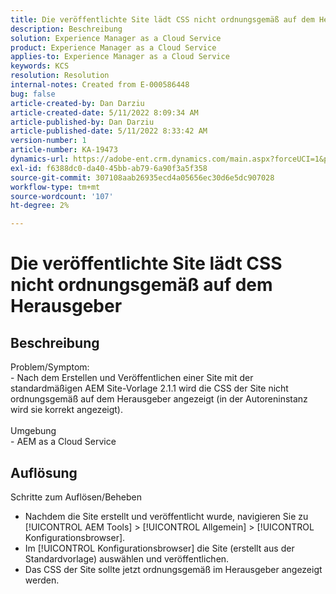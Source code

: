 ```yaml
---
title: Die veröffentlichte Site lädt CSS nicht ordnungsgemäß auf dem Herausgeber
description: Beschreibung
solution: Experience Manager as a Cloud Service
product: Experience Manager as a Cloud Service
applies-to: Experience Manager as a Cloud Service
keywords: KCS
resolution: Resolution
internal-notes: Created from E-000586448
bug: false
article-created-by: Dan Darziu
article-created-date: 5/11/2022 8:09:34 AM
article-published-by: Dan Darziu
article-published-date: 5/11/2022 8:33:42 AM
version-number: 1
article-number: KA-19473
dynamics-url: https://adobe-ent.crm.dynamics.com/main.aspx?forceUCI=1&pagetype=entityrecord&etn=knowledgearticle&id=f8aa2bad-01d1-ec11-a7b5-00224809c556
exl-id: f6388dc0-da40-45bb-ab79-6a90f3a5f358
source-git-commit: 307108aab26935ecd4a05656ec30d6e5dc907028
workflow-type: tm+mt
source-wordcount: '107'
ht-degree: 2%

---
```


# Die veröffentlichte Site lädt CSS nicht ordnungsgemäß auf dem Herausgeber

## Beschreibung

Problem/Symptom:<br>- Nach dem Erstellen und Veröffentlichen einer Site mit der standardmäßigen AEM Site-Vorlage 2.1.1 wird die CSS der Site nicht ordnungsgemäß auf dem Herausgeber angezeigt (in der Autoreninstanz wird sie korrekt angezeigt).<br><br>Umgebung<br>- AEM as a Cloud Service

## Auflösung


Schritte zum Auflösen/Beheben

- Nachdem die Site erstellt und veröffentlicht wurde, navigieren Sie zu [!UICONTROL AEM Tools] > [!UICONTROL Allgemein] > [!UICONTROL Konfigurationsbrowser].
- Im [!UICONTROL Konfigurationsbrowser] die Site (erstellt aus der Standardvorlage) auswählen und veröffentlichen.
- Das CSS der Site sollte jetzt ordnungsgemäß im Herausgeber angezeigt werden.

